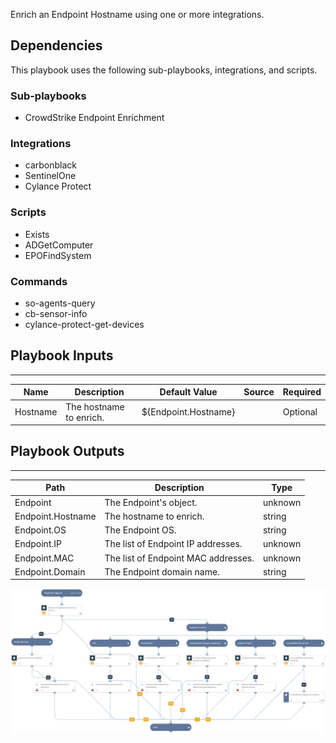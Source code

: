 Enrich an Endpoint Hostname using one or more integrations.

## Dependencies
This playbook uses the following sub-playbooks, integrations, and scripts.

### Sub-playbooks
* CrowdStrike Endpoint Enrichment

### Integrations
* carbonblack
* SentinelOne
* Cylance Protect

### Scripts
* Exists
* ADGetComputer
* EPOFindSystem

### Commands
* so-agents-query
* cb-sensor-info
* cylance-protect-get-devices

## Playbook Inputs
---

| **Name** | **Description** | **Default Value** | **Source** | **Required** |
| --- | --- | --- | --- | --- |
| Hostname | The hostname to enrich. | ${Endpoint.Hostname} |  | Optional |

## Playbook Outputs
---

| **Path** | **Description** | **Type** |
| --- | --- | --- |
| Endpoint | The Endpoint's object. | unknown |
| Endpoint.Hostname | The hostname to enrich. | string |
| Endpoint.OS | The Endpoint OS. | string |
| Endpoint.IP | The list of Endpoint IP addresses. | unknown |
| Endpoint.MAC | The list of Endpoint MAC addresses. | unknown |
| Endpoint.Domain | The Endpoint domain name. | string |

![Endpoint_Enrichment_Generic](https://github.com/ElazarK/content-docs/blob/master/images/playbooks/Endpoint_Enrichment_Generic.png)
